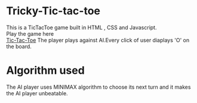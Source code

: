 # Tricky-Tic-tac-toe
This is a TicTacToe game built in HTML , CSS and Javascript.
</br>
Play the game here
</br>
<a href="https://meghanareddy1808.github.io/Tricky-Tic-tac-toe/">Tic-Tac-Toe</a>
The player plays against AI.Every click of user diaplays 'O' on the board.
# Algorithm used
The AI player uses MINIMAX algorithm to choose its next turn and it makes the AI player unbeatable.
